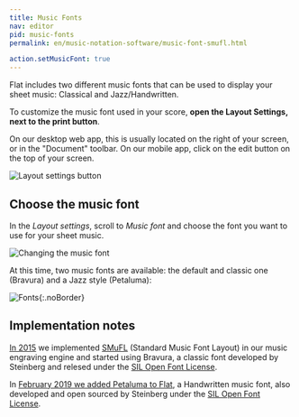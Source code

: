 ```yaml
---
title: Music Fonts
nav: editor
pid: music-fonts
permalink: en/music-notation-software/music-font-smufl.html

action.setMusicFont: true
---
```


Flat includes two different music fonts that can be used to display your sheet music: Classical and Jazz/Handwritten. 

To customize the music font used in your score, **open the Layout Settings, next to the print button**.

On our desktop web app, this is usually located on the right of your screen, or in the "Document" toolbar. On our mobile app, click on the edit button on the top of your screen.

![Layout settings button](/help/assets/img/editor/toolbar-print-layout.png)

## Choose the music font

In the *Layout settings*, scroll to *Music font* and choose the font you want to use for your sheet music.

![Changing the music font](/help/assets/img/editor/music-font.gif)

At this time, two music fonts are available: the default and classic one (Bravura) and a Jazz style (Petaluma):

![Fonts](/help/assets/img/editor/music-font-intro.png){:.noBorder}

## Implementation notes

[In 2015](https://blog.flat.io/smufl-and-new-music-font-on-flat/) we implemented [SMuFL](https://www.smufl.org/) (Standard Music Font Layout) in our music engraving engine and started using Bravura, a classic font developed by Steinberg and relesed under the [SIL Open Font License](/help/licenses/fonts-Bravura.txt).

In [February 2019 we added Petaluma to Flat](https://blog.flat.io/new-music-font/), a Handwritten music font, also developed and open sourced by Steinberg under the [SIL Open Font License](/help/licenses/fonts-Petaluma.txt).